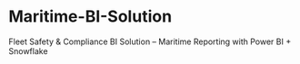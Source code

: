 # Maritime-BI-Solution
Fleet Safety &amp; Compliance BI Solution – Maritime Reporting with Power BI + Snowflake
